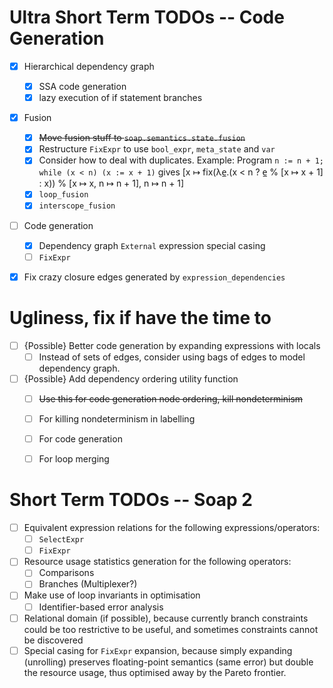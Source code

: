 # Ultra Short Term TODOs -- Code Generation

* [X] Hierarchical dependency graph
    - [X] SSA code generation
    - [X] lazy execution of if statement branches
* [X] Fusion
    - [X] ~~Move fusion stuff to `soap.semantics.state.fusion`~~
    - [X] Restructure `FixExpr` to use `bool_expr`, `meta_state` and `var`
    - [X] Consider how to deal with duplicates. Example:
            Program `n := n + 1; while (x < n) (x := x + 1)` gives
            [x ↦ fix(λe̲.(x < n ? e̲ % [x ↦ x + 1] : x)) % [x ↦ x, n ↦ n + 1],
             n ↦ n + 1]
    - [X] `loop_fusion`
    - [X] `interscope_fusion`
* [ ] Code generation
    - [X] Dependency graph `External` expression special casing
    - [ ] `FixExpr`
* [X] Fix crazy closure edges generated by `expression_dependencies`


# Ugliness, fix if have the time to

* [ ] {Possible} Better code generation by expanding expressions with locals
    - [ ] Instead of sets of edges, consider using bags of edges to model
          dependency graph.
* [ ] {Possible} Add dependency ordering utility function
    - [ ] ~~Use this for code generation node ordering, kill nondeterminism~~
    - [ ] For killing nondeterminism in labelling
    - [ ] For code generation
    - [ ] For loop merging


# Short Term TODOs -- Soap 2

* [ ] Equivalent expression relations for the following expressions/operators:
    - [ ] `SelectExpr`
    - [ ] `FixExpr`
* [ ] Resource usage statistics generation for the following operators:
    - [ ] Comparisons
    - [ ] Branches (Multiplexer?)
* [ ] Make use of loop invariants in optimisation
    - [ ] Identifier-based error analysis
* [ ] Relational domain (if possible), because currently branch constraints
      could be too restrictive to be useful, and sometimes constraints cannot
      be discovered
* [ ] Special casing for `FixExpr` expansion, because simply expanding
      (unrolling) preserves floating-point semantics (same error) but double
      the resource usage, thus optimised away by the Pareto frontier.
